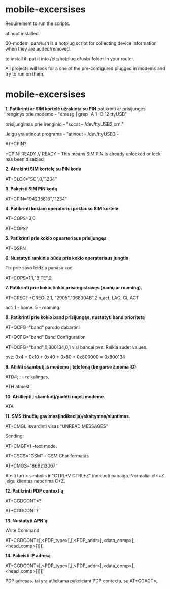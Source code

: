 # mobile-excersises
Requirement to run the scripts.

atinout installed.

00-modem_parse.sh is a hotplug script for collecting device information when they are added/removed.

to install it: put it into /etc/hotplug.d/usb/ folder in your router.

All projects will look for a one of the pre-configured plugged in modems and try to run on them.

# mobile-excersises

**1. Patikrinti ar SIM kortelė užrakinta su PIN**
patikrinti ar prisijunges irenginys prie modemo - "dmesg | grep -A 1 -B 12 ttyUSB"

prisijungimas prie irenginio - "socat - /dev/ttyUSB2,crnl"

Jeigu yra atinout programa - "atinout - /dev/ttyUSB3 -

AT+CPIN?

+CPIN: READY
//     READY –  This means  SIM PIN is already unlocked or lock has been disabled

**2. Atrakinti SIM kortelę su PIN kodu**

AT+CLCK="SC",0,"1234" 

**3. Pakeisti SIM PIN kodą**

AT+CPIN="94235816","1234"

**4. Patikrinti kokiam operatoriui priklauso SIM kortelė**

AT+COPS=3,0

AT+COPS?


**5. Patikrinti prie kokio opeartoriaus prisijungęs**

AT+QSPN

**6. Nustatyti rankiniu būdu prie kokio operatoriaus jungtis**

Tik prie savo leidzia panasu kad.

AT+COPS=1,1,"BITE",2

**7. Patikrinti prie kokio tinklo prisiregistravęs (namų ar roaming).**

AT+CREG?
+CREG: 2,1,	"2905","068304B",2
       n,act,	LAC,    CI,      ACT

act:
1 - home.
5 - roaming.

**8. Patikrinti prie kokio band prisijungęs, nustatyti band prioritetą**

AT+QCFG="band" parodo dabartini

AT+QCFG="band"    Band Configuration

AT+QCFG="band",0,800134,0,1 visi bandai pvz. Reikia sudet values.

pvz: 0x4 + 0x10 + 0x40 + 0x80 + 0x800000 = 0x800134



**9. Atlikti skambutį iš modemo į telefoną (be garso žinoma :D)**

ATD#;
; - reikalingas.

ATH atmesti.

**10. Atsiliepti į skambutį/padėti ragelį modeme.**

ATA

**11. SMS žinučių gavimas(indikacija)/skaitymas/siuntimas.**

AT+CMGL isvardinti visas "UNREAD MESSAGES"

Sending:

AT+CMGF=1 -text mode.

AT+CSCS="GSM" - GSM Char formatas

AT+CMGS="869213067"

Ateiti turi > simbolis ir "CTRL+V CTRL+Z" indikuoti pabaiga. Normaliai ctrl+Z jeigu klientas neperima C+Z.




**12. Patikrinti PDP context'ą**

AT+CGDCONT=?

AT+CGDCONT?

**13. Nustatyti APN'ą**

Write Command 

AT+CGDCONT=<cid>[,<PDP_type>[,<APN>[,<PDP_addr>[,<data_comp>[,<head_comp>]]]]] 

**14. Pakeisti IP adresą**

AT+CGDCONT=<cid>[,<PDP_type>[,<APN>[,<PDP_addr>[,<data_comp>[,<head_comp>]]]]]

PDP adresas. tai yra atliekama pakeiciant PDP contexta. su AT+CGACT=<state>,<cid>.
